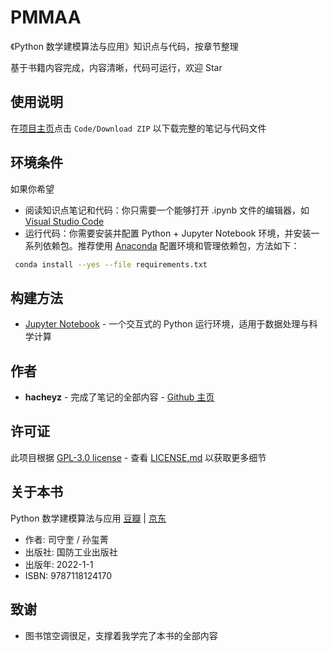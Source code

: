 # PMMAA

《Python 数学建模算法与应用》知识点与代码，按章节整理

基于书籍内容完成，内容清晰，代码可运行，欢迎 Star

## 使用说明

在[项目主页](https://github.com/Ice-W0lf/PMMAA)点击 `Code/Download ZIP` 以下载完整的笔记与代码文件

## 环境条件

如果你希望

- 阅读知识点笔记和代码：你只需要一个能够打开 .ipynb 文件的编辑器，如 [Visual Studio Code](https://code.visualstudio.com/) 
- 运行代码：你需要安装并配置 Python + Jupyter Notebook 环境，并安装一系列依赖包。推荐使用 [Anaconda](https://www.anaconda.com/download/) 配置环境和管理依赖包，方法如下：

```bash
 conda install --yes --file requirements.txt
```

## 构建方法

* [Jupyter Notebook](http://jupyter.org/) - 一个交互式的 Python 运行环境，适用于数据处理与科学计算

## 作者

* **hacheyz** - 完成了笔记的全部内容 - [Github 主页](https://github.com/hacheyz) 

## 许可证

此项目根据 [GPL-3.0 license](https://github.com/Ice-W0lf/PMMAA/blob/main/LICENSE) - 查看 [LICENSE.md](https://github.com/Ice-W0lf/PMMAA/blob/main/LICENSE) 以获取更多细节

## 关于本书

Python 数学建模算法与应用 [豆瓣](https://book.douban.com/subject/36096502/) | [京东](https://item.jd.com/13066751.html) 

- 作者: 司守奎 / 孙玺菁
- 出版社: 国防工业出版社
- 出版年: 2022-1-1
- ISBN: 9787118124170

## 致谢

* 图书馆空调很足，支撑着我学完了本书的全部内容
